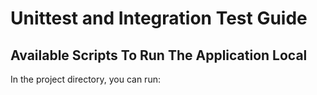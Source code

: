 # Unittest and Integration Test Guide

## Available Scripts To Run The Application Local

In the project directory, you can run:
